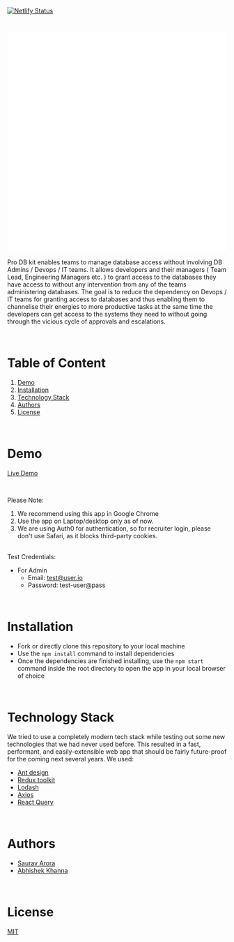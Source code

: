 [![Netlify Status](https://api.netlify.com/api/v1/badges/3a60744f-678f-4f08-a360-7d2e2dcb6560/deploy-status)](https://app.netlify.com/sites/remote-up/deploys)

#

![RemoteUp Logo](./src/assets/database.svg)

Pro DB kit enables teams to manage database access without involving DB Admins / Devops / IT teams. It allows developers and their managers ( Team Lead, Engineering Managers etc. ) to grant access to the databases they have access to without any intervention from any of the teams administering databases. The goal is to reduce the dependency on Devops / IT teams for granting access to databases and thus enabling them to channelise their energies to more productive tasks at the same time the developers can get access to the systems they need to without going through the vicious cycle of approvals and escalations.

<br/>

# Table of Content

1. [Demo](#demo)
2. [Installation](#installation)
3. [Technology Stack](#technology-stack)
4. [Authors](#authors)
5. [License](#license)

<br/>

# Demo

[Live Demo](https://n8-prodbkit-epsilon-8.vercel.app/)

<br/>

Please Note:

1. We recommend using this app in Google Chrome
2. Use the app on Laptop/desktop only as of now.
3. We are using Auth0 for authentication, so for recruiter login, please don't use Safari, as it blocks third-party cookies.

<br/>
Test Credentials:

- For Admin
  - Email: test@user.io
  - Password: test-user@pass

<br/>

# Installation

- Fork or directly clone this repository to your local machine
- Use the `npm install` command to install dependencies
- Once the dependencies are finished installing, use the `npm start` command inside the root directory to open the app in your local browser of choice

<br/>

# Technology Stack

We tried to use a completely modern tech stack while testing out some new technologies that we had never used before. This resulted in a fast, performant, and easily-extensible web app that should be fairly future-proof for the coming next several years. We used:

- [Ant design](https://ant.design/)
- [Redux toolkit](https://redux-toolkit.js.org/)
- [Lodash](https://lodash.com/)
- [Axios](https://axios-http.com/docs/intro)
- [React Query](https://react-query.tanstack.com/)

<br/>

# Authors

- [Saurav Arora](hhttps://github.com/sauravarora041294)
- [Abhishek Khanna](https://github.com/assaultkoder95)

<br/>

# License

[MIT](https://opensource.org/licenses/MIT)
